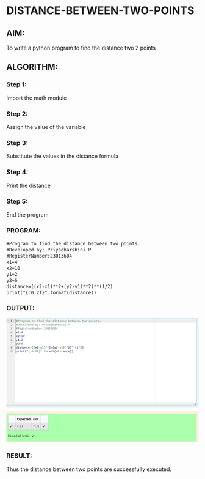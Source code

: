 # DISTANCE-BETWEEN-TWO-POINTS

## AIM:
To write a python program to find the distance two 2 points
## ALGORITHM:
### Step 1: 
Import the math module
### Step 2:
Assign the value of the variable
### Step 3: 
Substitute the values in the distance formula  
### Step 4:
Print the distance
### Step 5:
End the program
### PROGRAM:
```
#Program to find the distance between two points.
#Developed by: Priyadharshini P
#RegisterNumber:23013604
x1=4
x2=10
y1=2
y2=6
distance=((x2-x1)**2+(y2-y1)**2)**(1/2)
print("{:0.2f}".format(distance))

```  


### OUTPUT:
![OUTPUT](<Screenshot 2023-10-27 155417.png>)


### RESULT:
Thus the distance between two points are successfully executed.